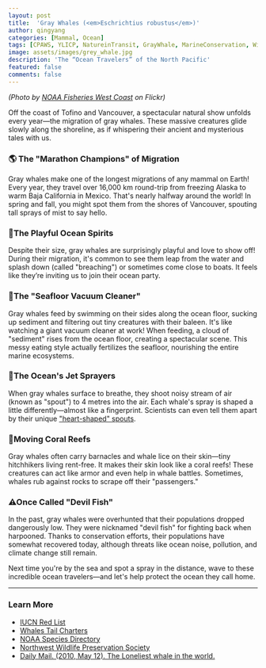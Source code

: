 ```yaml
---
layout: post
title:  'Gray Whales (<em>Eschrichtius robustus</em>)'
author: qingyang
categories: [Mammal, Ocean]
tags: [CPAWS, YLICP, NatureinTransit, GrayWhale, MarineConservation, WildBC]
image: assets/images/grey_whale.jpg
description: 'The “Ocean Travelers” of the North Pacific'
featured: false
comments: false
---
```

*(Photo by <a target="_blank" href="https://www.flickr.com/photos/nmfs_northwest/17628350103"><span>NOAA Fisheries West Coast</span></a> on Flickr)*

Off the coast of Tofino and Vancouver, a spectacular natural show unfolds every year—the migration of gray whales. These massive creatures glide slowly along the shoreline, as if whispering their ancient and mysterious tales with us.

### 🌎 The "Marathon Champions" of Migration

Gray whales make one of the longest migrations of any mammal on Earth! Every year, they travel over 16,000 km round-trip from freezing Alaska to warm Baja California in Mexico. That's nearly halfway around the world! In spring and fall, you might spot them from the shores of Vancouver, spouting tall sprays of mist to say hello.

### 🌊The Playful Ocean Spirits

Despite their size, gray whales are surprisingly playful and love to show off! During their migration, it's common to see them leap from the water and splash down (called "breaching") or sometimes come close to boats. It feels like they’re inviting us to join their ocean party.

### 🦐The "Seafloor Vacuum Cleaner"

Gray whales feed by swimming on their sides along the ocean floor, sucking up sediment and filtering out tiny creatures with their baleen. It's like watching a giant vacuum cleaner at work! When feeding, a cloud of "sediment" rises from the ocean floor, creating a spectacular scene. This messy eating style actually fertilizes the seafloor, nourishing the entire marine ecosystems.

### 💨The Ocean's Jet Sprayers

When gray whales surface to breathe, they shoot noisy stream of air (known as "spout") to 4 metres into the air. Each whale's spray is shaped a little differently—almost like a fingerprint. Scientists can even tell them apart by their unique <a target='_blank' href='https://whalestaildepoebay.com/gray-whales/'><span>&#34;heart-shaped&#34; spouts</span></a>.

### 🐋Moving Coral Reefs

Gray whales often carry barnacles and whale lice on their skin—tiny hitchhikers living rent-free. It makes their skin look like a coral reefs! These creatures can act like armor and even help in whale battles. Sometimes, whales rub against rocks to scrape off their "passengers."

### ⚠Once Called "Devil Fish"

In the past, gray whales were overhunted that their populations dropped dangerously low. They were nicknamed "devil fish" for fighting back when harpooned. Thanks to conservation efforts, their populations have somewhat recovered today, although threats like ocean noise, pollution, and climate change still remain.

Next time you're by the sea and spot a spray in the distance, wave to these incredible ocean travelers—and let's help protect the ocean they call home.

---

### Learn More

- <a style='_blank' href='https://www.iucnredlist.org/species/8097/50353881'><span>IUCN Red List</span></a>
- <a style='_blank' href='https://whalestaildepoebay.com/gray-whales/'><span>Whales Tail Charters</span></a>
- <a style='_blank' href='https://www.fisheries.noaa.gov/species/gray-whale#:~:text=Gray%20whales%20make%20one%20of,cases%20upwards%20of%2014%2C000%20miles. '><span>NOAA Species Directory</span></a>
- <a style='_blank' href='https://www.northwestwildlife.com/wp-content/uploads/2018/10/grey-whale.pdf'><span>Northwest Wildlife Preservation Society</span></a>
- <a style='_blank' href='https://www.dailymail.co.uk/news/article-1277841/Lost-Med-loneliest-whale-world.html'><span>Daily Mail. (2010, May 12). The Loneliest whale in the world.</span></a>
